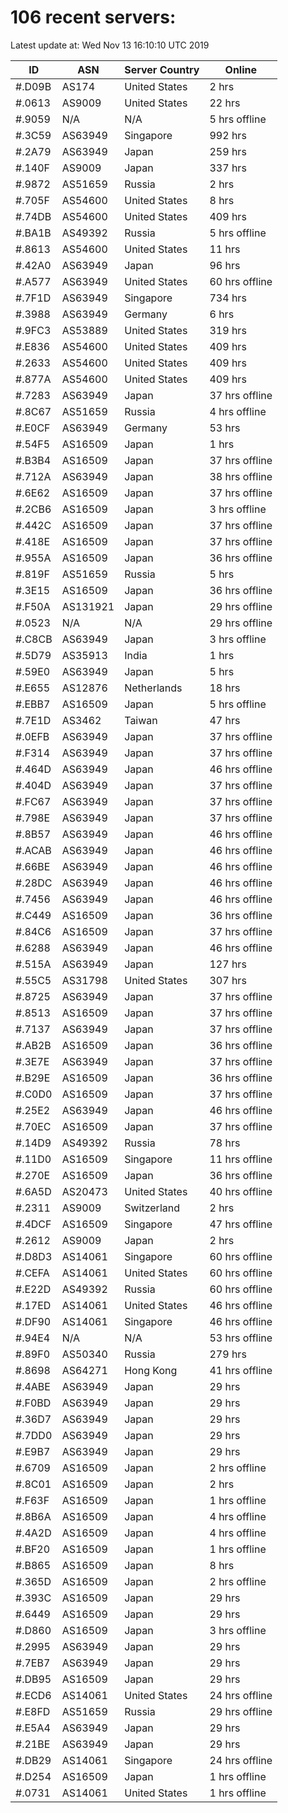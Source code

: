# 106 recent servers:

Latest update at: Wed Nov 13 16:10:10 UTC 2019

| ID | ASN | Server Country | Online |
| -- | --- | -------------- | ------ |
| #.D09B | AS174 | United States | 2 hrs |
| #.0613 | AS9009 | United States | 22 hrs |
| #.9059 | N/A | N/A | 5 hrs offline |
| #.3C59 | AS63949 | Singapore | 992 hrs |
| #.2A79 | AS63949 | Japan | 259 hrs |
| #.140F | AS9009 | Japan | 337 hrs |
| #.9872 | AS51659 | Russia | 2 hrs |
| #.705F | AS54600 | United States | 8 hrs |
| #.74DB | AS54600 | United States | 409 hrs |
| #.BA1B | AS49392 | Russia | 5 hrs offline |
| #.8613 | AS54600 | United States | 11 hrs |
| #.42A0 | AS63949 | Japan | 96 hrs |
| #.A577 | AS63949 | United States | 60 hrs offline |
| #.7F1D | AS63949 | Singapore | 734 hrs |
| #.3988 | AS63949 | Germany | 6 hrs |
| #.9FC3 | AS53889 | United States | 319 hrs |
| #.E836 | AS54600 | United States | 409 hrs |
| #.2633 | AS54600 | United States | 409 hrs |
| #.877A | AS54600 | United States | 409 hrs |
| #.7283 | AS63949 | Japan | 37 hrs offline |
| #.8C67 | AS51659 | Russia | 4 hrs offline |
| #.E0CF | AS63949 | Germany | 53 hrs |
| #.54F5 | AS16509 | Japan | 1 hrs |
| #.B3B4 | AS16509 | Japan | 37 hrs offline |
| #.712A | AS63949 | Japan | 38 hrs offline |
| #.6E62 | AS16509 | Japan | 37 hrs offline |
| #.2CB6 | AS16509 | Japan | 3 hrs offline |
| #.442C | AS16509 | Japan | 37 hrs offline |
| #.418E | AS16509 | Japan | 37 hrs offline |
| #.955A | AS16509 | Japan | 36 hrs offline |
| #.819F | AS51659 | Russia | 5 hrs |
| #.3E15 | AS16509 | Japan | 36 hrs offline |
| #.F50A | AS131921 | Japan | 29 hrs offline |
| #.0523 | N/A | N/A | 29 hrs offline |
| #.C8CB | AS63949 | Japan | 3 hrs offline |
| #.5D79 | AS35913 | India | 1 hrs |
| #.59E0 | AS63949 | Japan | 5 hrs |
| #.E655 | AS12876 | Netherlands | 18 hrs |
| #.EBB7 | AS16509 | Japan | 5 hrs offline |
| #.7E1D | AS3462 | Taiwan | 47 hrs |
| #.0EFB | AS63949 | Japan | 37 hrs offline |
| #.F314 | AS63949 | Japan | 37 hrs offline |
| #.464D | AS63949 | Japan | 46 hrs offline |
| #.404D | AS63949 | Japan | 37 hrs offline |
| #.FC67 | AS63949 | Japan | 37 hrs offline |
| #.798E | AS63949 | Japan | 37 hrs offline |
| #.8B57 | AS63949 | Japan | 46 hrs offline |
| #.ACAB | AS63949 | Japan | 46 hrs offline |
| #.66BE | AS63949 | Japan | 46 hrs offline |
| #.28DC | AS63949 | Japan | 46 hrs offline |
| #.7456 | AS63949 | Japan | 46 hrs offline |
| #.C449 | AS16509 | Japan | 36 hrs offline |
| #.84C6 | AS16509 | Japan | 37 hrs offline |
| #.6288 | AS63949 | Japan | 46 hrs offline |
| #.515A | AS63949 | Japan | 127 hrs |
| #.55C5 | AS31798 | United States | 307 hrs |
| #.8725 | AS63949 | Japan | 37 hrs offline |
| #.8513 | AS16509 | Japan | 37 hrs offline |
| #.7137 | AS63949 | Japan | 37 hrs offline |
| #.AB2B | AS16509 | Japan | 36 hrs offline |
| #.3E7E | AS63949 | Japan | 37 hrs offline |
| #.B29E | AS16509 | Japan | 36 hrs offline |
| #.C0D0 | AS16509 | Japan | 37 hrs offline |
| #.25E2 | AS63949 | Japan | 46 hrs offline |
| #.70EC | AS16509 | Japan | 37 hrs offline |
| #.14D9 | AS49392 | Russia | 78 hrs |
| #.11D0 | AS16509 | Singapore | 11 hrs offline |
| #.270E | AS16509 | Japan | 36 hrs offline |
| #.6A5D | AS20473 | United States | 40 hrs offline |
| #.2311 | AS9009 | Switzerland | 2 hrs |
| #.4DCF | AS16509 | Singapore | 47 hrs offline |
| #.2612 | AS9009 | Japan | 2 hrs |
| #.D8D3 | AS14061 | Singapore | 60 hrs offline |
| #.CEFA | AS14061 | United States | 60 hrs offline |
| #.E22D | AS49392 | Russia | 60 hrs offline |
| #.17ED | AS14061 | United States | 46 hrs offline |
| #.DF90 | AS14061 | Singapore | 46 hrs offline |
| #.94E4 | N/A | N/A | 53 hrs offline |
| #.89F0 | AS50340 | Russia | 279 hrs |
| #.8698 | AS64271 | Hong Kong | 41 hrs offline |
| #.4ABE | AS63949 | Japan | 29 hrs |
| #.F0BD | AS63949 | Japan | 29 hrs |
| #.36D7 | AS63949 | Japan | 29 hrs |
| #.7DD0 | AS63949 | Japan | 29 hrs |
| #.E9B7 | AS63949 | Japan | 29 hrs |
| #.6709 | AS16509 | Japan | 2 hrs offline |
| #.8C01 | AS16509 | Japan | 2 hrs |
| #.F63F | AS16509 | Japan | 1 hrs offline |
| #.8B6A | AS16509 | Japan | 4 hrs offline |
| #.4A2D | AS16509 | Japan | 4 hrs offline |
| #.BF20 | AS16509 | Japan | 1 hrs offline |
| #.B865 | AS16509 | Japan | 8 hrs |
| #.365D | AS16509 | Japan | 2 hrs offline |
| #.393C | AS16509 | Japan | 29 hrs |
| #.6449 | AS16509 | Japan | 29 hrs |
| #.D860 | AS16509 | Japan | 3 hrs offline |
| #.2995 | AS63949 | Japan | 29 hrs |
| #.7EB7 | AS63949 | Japan | 29 hrs |
| #.DB95 | AS16509 | Japan | 29 hrs |
| #.ECD6 | AS14061 | United States | 24 hrs offline |
| #.E8FD | AS51659 | Russia | 29 hrs offline |
| #.E5A4 | AS63949 | Japan | 29 hrs |
| #.21BE | AS63949 | Japan | 29 hrs |
| #.DB29 | AS14061 | Singapore | 24 hrs offline |
| #.D254 | AS16509 | Japan | 1 hrs offline |
| #.0731 | AS14061 | United States | 1 hrs offline |

